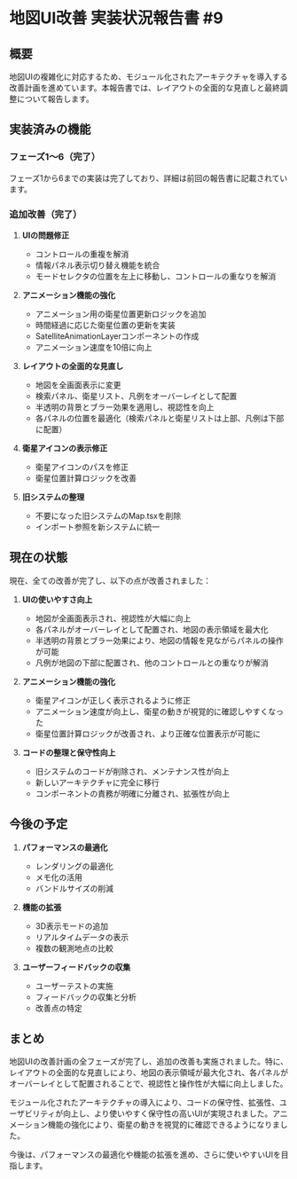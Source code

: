 # 地図UI改善 実装状況報告書 #9

## 概要

地図UIの複雑化に対応するため、モジュール化されたアーキテクチャを導入する改善計画を進めています。本報告書では、レイアウトの全面的な見直しと最終調整について報告します。

## 実装済みの機能

### フェーズ1〜6（完了）

フェーズ1から6までの実装は完了しており、詳細は前回の報告書に記載されています。

### 追加改善（完了）

1. **UIの問題修正**
   - コントロールの重複を解消
   - 情報パネル表示切り替え機能を統合
   - モードセレクタの位置を左上に移動し、コントロールの重なりを解消

2. **アニメーション機能の強化**
   - アニメーション用の衛星位置更新ロジックを追加
   - 時間経過に応じた衛星位置の更新を実装
   - SatelliteAnimationLayerコンポーネントの作成
   - アニメーション速度を10倍に向上

3. **レイアウトの全面的な見直し**
   - 地図を全画面表示に変更
   - 検索パネル、衛星リスト、凡例をオーバーレイとして配置
   - 半透明の背景とブラー効果を適用し、視認性を向上
   - 各パネルの位置を最適化（検索パネルと衛星リストは上部、凡例は下部に配置）

4. **衛星アイコンの表示修正**
   - 衛星アイコンのパスを修正
   - 衛星位置計算ロジックを改善

5. **旧システムの整理**
   - 不要になった旧システムのMap.tsxを削除
   - インポート参照を新システムに統一

## 現在の状態

現在、全ての改善が完了し、以下の点が改善されました：

1. **UIの使いやすさ向上**
   - 地図が全画面表示され、視認性が大幅に向上
   - 各パネルがオーバーレイとして配置され、地図の表示領域を最大化
   - 半透明の背景とブラー効果により、地図の情報を見ながらパネルの操作が可能
   - 凡例が地図の下部に配置され、他のコントロールとの重なりが解消

2. **アニメーション機能の強化**
   - 衛星アイコンが正しく表示されるように修正
   - アニメーション速度が向上し、衛星の動きが視覚的に確認しやすくなった
   - 衛星位置計算ロジックが改善され、より正確な位置表示が可能に

3. **コードの整理と保守性向上**
   - 旧システムのコードが削除され、メンテナンス性が向上
   - 新しいアーキテクチャに完全に移行
   - コンポーネントの責務が明確に分離され、拡張性が向上

## 今後の予定

1. **パフォーマンスの最適化**
   - レンダリングの最適化
   - メモ化の活用
   - バンドルサイズの削減

2. **機能の拡張**
   - 3D表示モードの追加
   - リアルタイムデータの表示
   - 複数の観測地点の比較

3. **ユーザーフィードバックの収集**
   - ユーザーテストの実施
   - フィードバックの収集と分析
   - 改善点の特定

## まとめ

地図UIの改善計画の全フェーズが完了し、追加の改善も実施されました。特に、レイアウトの全面的な見直しにより、地図の表示領域が最大化され、各パネルがオーバーレイとして配置されることで、視認性と操作性が大幅に向上しました。

モジュール化されたアーキテクチャの導入により、コードの保守性、拡張性、ユーザビリティが向上し、より使いやすく保守性の高いUIが実現されました。アニメーション機能の強化により、衛星の動きを視覚的に確認できるようになりました。

今後は、パフォーマンスの最適化や機能の拡張を進め、さらに使いやすいUIを目指します。
